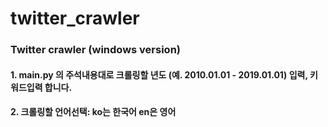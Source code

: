 # twitter_crawler
### Twitter crawler (windows version)
#### 1. main.py 의 주석내용대로 크롤링할 년도 (예. 2010.01.01 - 2019.01.01) 입력, 키워드입력 합니다.
#### 2. 크롤링할 언어선택: ko는 한국어 en은 영어
